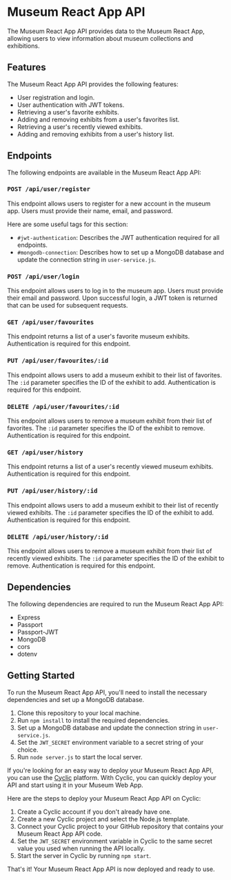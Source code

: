 # Museum React App API

The Museum React App API provides data to the Museum React App, allowing users to view information about museum collections and exhibitions.

## Features

The Museum React App API provides the following features:

- User registration and login.
- User authentication with JWT tokens.
- Retrieving a user's favorite exhibits.
- Adding and removing exhibits from a user's favorites list.
- Retrieving a user's recently viewed exhibits.
- Adding and removing exhibits from a user's history list.



## Endpoints

The following endpoints are available in the Museum React App API:

### `POST /api/user/register`

This endpoint allows users to register for a new account in the museum app. Users must provide their name, email, and password.

Here are some useful tags for this section:

- `#jwt-authentication`: Describes the JWT authentication required for all endpoints.
- `#mongodb-connection`: Describes how to set up a MongoDB database and update the connection string in `user-service.js`.

### `POST /api/user/login`

This endpoint allows users to log in to the museum app. Users must provide their email and password. Upon successful login, a JWT token is returned that can be used for subsequent requests.

### `GET /api/user/favourites`

This endpoint returns a list of a user's favorite museum exhibits. Authentication is required for this endpoint.

### `PUT /api/user/favourites/:id`

This endpoint allows users to add a museum exhibit to their list of favorites. The `:id` parameter specifies the ID of the exhibit to add. Authentication is required for this endpoint.

### `DELETE /api/user/favourites/:id`

This endpoint allows users to remove a museum exhibit from their list of favorites. The `:id` parameter specifies the ID of the exhibit to remove. Authentication is required for this endpoint.

### `GET /api/user/history`

This endpoint returns a list of a user's recently viewed museum exhibits. Authentication is required for this endpoint.

### `PUT /api/user/history/:id`

This endpoint allows users to add a museum exhibit to their list of recently viewed exhibits. The `:id` parameter specifies the ID of the exhibit to add. Authentication is required for this endpoint.

### `DELETE /api/user/history/:id`

This endpoint allows users to remove a museum exhibit from their list of recently viewed exhibits. The `:id` parameter specifies the ID of the exhibit to remove. Authentication is required for this endpoint.


## Dependencies

The following dependencies are required to run the Museum React App API:

- Express
- Passport
- Passport-JWT
- MongoDB
- cors
- dotenv

## Getting Started

To run the Museum React App API, you'll need to install the necessary dependencies and set up a MongoDB database.

1. Clone this repository to your local machine.
2. Run `npm install` to install the required dependencies.
3. Set up a MongoDB database and update the connection string in `user-service.js`.
4. Set the `JWT_SECRET` environment variable to a secret string of your choice.
5. Run `node server.js` to start the local server.

If you're looking for an easy way to deploy your Museum React App API, you can use the [Cyclic](https://www.cyclic.sh/) platform. With Cyclic, you can quickly deploy your API and start using it in your Museum Web App.

Here are the steps to deploy your Museum React App API on Cyclic:

1. Create a Cyclic account if you don't already have one.
2. Create a new Cyclic project and select the Node.js template.
3. Connect your Cyclic project to your GitHub repository that contains your Museum React App API code.
4. Set the `JWT_SECRET` environment variable in Cyclic to the same secret value you used when running the API locally.
5. Start the server in Cyclic by running `npm start`.

That's it! Your Museum React App API is now deployed and ready to use.
